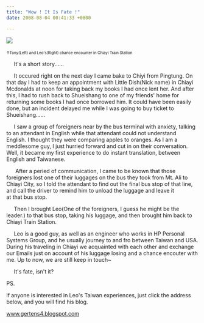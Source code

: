 ```yaml
---
title: "Wow ! It Is Fate !"
date: 2008-08-04 00:41:33 +0800

---
```


![](/images/slum-area/149_0.jpg)
<p><font size="1">↑Tony(Left) and Leo's(Right) chance encounter in Chiayi Train Station</font> </p><p>     It's a short story......</p><p>     It occured right on the next day I came bake to Chiyi from Pingtung. On that day I had to keep an appointment with Little Dish(Nick name) in Chiayi M<span class="a">cdonalds at noon for taking back my books I had once lent her. And after this, I had to rush back to Shueishang to one of my friends' home for returning some books I had once borrowed him. It could have been easily done, but an incident delayed me while I was going to buy ticket to Shueishang......</span></p><p><span class="a">     I saw a group of foreigners near by the bus terminal with anxiety, talking to an attendant in English while that attendant could not understand English. I thought they were comparing apples to oranges. As I am a meddlesome guy,</span><span class="a"> I just hurried forward and cut in on their conversation. Well, it became my first experience to do instant translation, between English and Taiwanese.</span></p><p><span class="a">      After a peried of communication, I came to be known that those foreigners lost one of their luggages on the bus they took from Mt. Ali to Chiayi City, so I told the attendant to find out the final bus stop of that line, and call the driver to remind him to unload the luggage and leave it at that bus stop.</span></p><p><span class="a">     Then I brought Leo(One of the foreigners, I guess he might be the leader.) to that bus stop, taking his luggage, and then brought him back to Chiayi Train Station.</span></p><p><span class="a">     Leo is a good guy, as well as an engineer who works in HP Personal Systems Group, and he usually journey to and fro between Taiwan and USA. During his traveling in Chiayi we acquainted with each other and exchange our Emails just on account of his luggage losing and a chance encouter with me. Up to now, we are still keep in touch~</span></p><p><span class="a">     It's fate, isn't it?  </span></p><p><span class="a"></span></p><p><span class="a">PS. </span></p><p><span class="a">if anyone is interested in Leo's Taiwan experiences, just click the address below, and you will find his blog. </span></p><p><span class="a"><a href="http://www.gertens4.blogspot.com">www.gertens4.blogspot.com</a></span></p>
